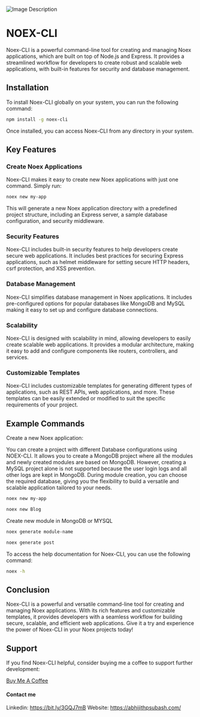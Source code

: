 ![Image Description](https://github.com/sixbeeshades/noex-cli/blob/main/banner.png)

# NOEX-CLI

Noex-CLI is a powerful command-line tool for creating and managing Noex applications, which are built on top of Node.js and Express. It provides a streamlined workflow for developers to create robust and scalable web applications, with built-in features for security and database management.

## Installation

To install Noex-CLI globally on your system, you can run the following command:

```bash
npm install -g noex-cli

```

Once installed, you can access Noex-CLI from any directory in your system.

## Key Features

### Create Noex Applications

Noex-CLI makes it easy to create new Noex applications with just one command. Simply run:

```bash
noex new my-app
```

This will generate a new Noex application directory with a predefined project structure, including an Express server, a sample database configuration, and security middleware.

### Security Features

Noex-CLI includes built-in security features to help developers create secure web applications. It includes best practices for securing Express applications, such as helmet middleware for setting secure HTTP headers, csrf protection, and XSS prevention.

### Database Management

Noex-CLI simplifies database management in Noex applications. It includes pre-configured options for popular databases like MongoDB and MySQL making it easy to set up and configure database connections.

### Scalability

Noex-CLI is designed with scalability in mind, allowing developers to easily create scalable web applications. It provides a modular architecture, making it easy to add and configure components like routers, controllers, and services.

### Customizable Templates

Noex-CLI includes customizable templates for generating different types of applications, such as REST APIs, web applications, and more. These templates can be easily extended or modified to suit the specific requirements of your project.

## Example Commands

Create a new Noex application:

You can create a project with different Database configurations using NOEX-CLI. It allows you to create a MongoDB project where all the modules and newly created modules are based on MongoDB. However, creating a MySQL project alone is not supported because the user login logs and all other logs are kept in MongoDB. During module creation, you can choose the required database, giving you the flexibility to build a versatile and scalable application tailored to your needs.

```bash
noex new my-app

noex new Blog
```

Create new module in MongoDB or MYSQL

```bash
noex generate module-name

noex generate post
```

To access the help documentation for Noex-CLI, you can use the following command:

```bash
noex -h
```

## Conclusion

Noex-CLI is a powerful and versatile command-line tool for creating and managing Noex applications. With its rich features and customizable templates, it provides developers with a seamless workflow for building secure, scalable, and efficient web applications. Give it a try and experience the power of Noex-CLI in your Noex projects today!

## Support

If you find Noex-CLI helpful, consider buying me a coffee to support further development:

[Buy Me A Coffee](https://www.buymeacoffee.com/abhijithpsubash)

#### Contact me

Linkedin: https://bit.ly/3GQJ7mB
Website: https://abhijithpsubash.com/

